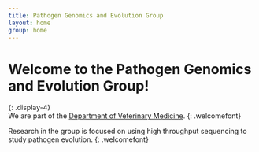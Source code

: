 ```yaml
---
title: Pathogen Genomics and Evolution Group
layout: home
group: home
---
```


# Welcome to the Pathogen Genomics and Evolution Group!
{: .display-4}
<br>
We are part of the [Department of Veterinary Medicine](https://www.vet.cam.ac.uk/).
{: .welcomefont}

Research in the group is focused on using high throughput sequencing to study pathogen evolution.
{: .welcomefont}
